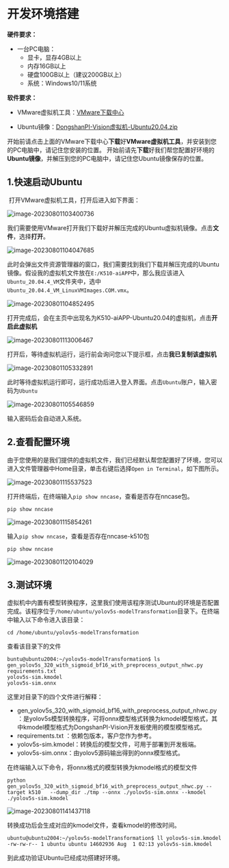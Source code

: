 # 开发环境搭建

**硬件要求：**

- 一台PC电脑：
  - 显卡，显存4GB以上
  - 内存16GB以上
  - 硬盘100GB以上（建议200GB以上）
  - 系统：Windows10/11系统

**软件要求：**

- VMware虚拟机工具：[VMware下载中心](https://www.vmware.com/cn/products/workstation-pro/workstation-pro-evaluation.html)

- Ubuntu镜像：[DongshanPI-Vision虚拟机-Ubuntu20.04.zip](https://dongshanpi.cowtransfer.com/s/1fdfc5f83aa94b) 



开始前请点击上面的VMware下载中心**下载**好**VMware虚拟机工具**，并安装到您的PC电脑中，请记住您安装的位置。
开始前请先**下载**好我们帮您配置好环境的**Ubuntu镜像**，并解压到您的PC电脑中，请记住您Ubuntu镜像保存的位置。



## 1.快速启动Ubuntu

​	打开VMware虚拟机工具，打开后进入如下界面：

![image-20230801103400736](http://photos.100ask.net/canaan-docs/image-20230801103400736.png)

我们需要使用VMware打开我们下载好并解压完成的Ubuntu虚拟机镜像。点击**文件**，选择**打开**。

![image-20230801104047685](http://photos.100ask.net/canaan-docs/image-20230801104047685.png)

此时会弹出文件资源管理器的窗口，我们需要找到我们下载并解压完成的Ubuntu镜像。假设我的虚拟机文件放在`E:/K510-aiAPP`中，那么我应该进入`Ubuntu_20.04.4_VM`文件夹中，选中`Ubuntu_20.04.4_VM_LinuxVMImages.COM.vmx`。

![image-20230801104852495](http://photos.100ask.net/canaan-docs/image-20230801104852495.png)

打开完成后，会在主页中出现名为K510-aiAPP-Ubuntu20.04的虚拟机，点击**开启此虚拟机**

![image-20230801113006467](http://photos.100ask.net/canaan-docs/image-20230801113006467.png)

打开后，等待虚拟机运行，运行前会询问您以下提示框，点击**我已复制该虚拟机**

![image-20230801105332891](http://photos.100ask.net/canaan-docs/image-20230801105332891.png)

此时等待虚拟机运行即可，运行成功后进入登入界面。点击`Ubuntu`账户，输入密码为`Ubuntu`

![image-20230801105546859](http://photos.100ask.net/canaan-docs/image-20230801105546859.png)

输入密码后会自动进入系统。



## 2.查看配置环境

​	由于您使用的是我们提供的虚拟机文件，我们已经默认帮您配置好了环境，您可以进入文件管理器中Home目录，单击右键后选择`Open in Terminal`，如下图所示。

![image-20230801115537523](http://photos.100ask.net/canaan-docs/image-20230801115537523.png)

打开终端后，在终端输入`pip show nncase`，查看是否存在nncase包。

```
pip show nncase
```

![image-20230801115854261](http://photos.100ask.net/canaan-docs/image-20230801115854261.png)

输入`pip show nncase`，查看是否存在nncase-k510包

```
pip show nncase
```

![image-20230801120104029](http://photos.100ask.net/canaan-docs/image-20230801120104029.png)

## 3.测试环境

​	虚拟机中内置有模型转换程序，这里我们使用该程序测试Ubuntu的环境是否配置完成。该程序位于`/home/ubuntu/yolov5s-modelTransformation`目录下。在终端中输入以下命令进入该目录：

```
cd /home/ubuntu/yolov5s-modelTransformation
```

查看该目录下的文件

```
buntu@ubuntu2004:~/yolov5s-modelTransformation$ ls
gen_yolov5s_320_with_sigmoid_bf16_with_preprocess_output_nhwc.py
requirements.txt
yolov5s-sim.kmodel
yolov5s-sim.onnx
```

这里对目录下的四个文件进行解释：

- gen_yolov5s_320_with_sigmoid_bf16_with_preprocess_output_nhwc.py：是yolov5s模型转换程序，可将onnx模型格式转换为kmodel模型格式，其中kmodel模型格式为DongshanPI-Vision开发板使用的模型模型格式。
- requirements.txt ：依赖包版本，客户您作为参考。
- yolov5s-sim.kmodel：转换后的模型文件，可用于部署到开发板端。
- yolov5s-sim.onnx：由yolov5源码输出得到的onnx模型格式。



在终端输入以下命令，将onnx格式的模型转换为kmodel格式的模型文件

```
python gen_yolov5s_320_with_sigmoid_bf16_with_preprocess_output_nhwc.py --target k510   --dump_dir ./tmp --onnx ./yolov5s-sim.onnx --kmodel ./yolov5s-sim.kmodel
```

![image-20230801141437118](http://photos.100ask.net/canaan-docs/image-20230801141437118.png)

转换成功后会生成对应的kmodel文件，查看kmodel的修改时间。

```
ubuntu@ubuntu2004:~/yolov5s-modelTransformation$ ll yolov5s-sim.kmodel 
-rw-rw-r-- 1 ubuntu ubuntu 14602936 Aug  1 02:13 yolov5s-sim.kmodel
```



到此成功验证Ubuntu已经成功搭建好环境。